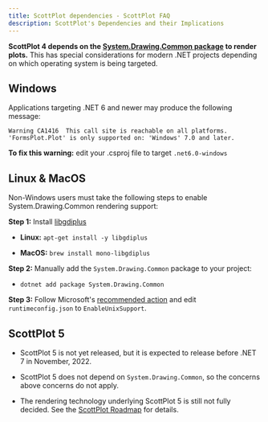 ```yaml
---
title: ScottPlot dependencies - ScottPlot FAQ
description: ScottPlot's Dependencies and their Implications
---
```


**ScottPlot 4 depends on the [System.Drawing.Common package](https://www.nuget.org/packages/System.Drawing.Common/) to render plots.** This has special considerations for modern .NET projects depending on which operating system is being targeted.

## Windows

Applications targeting .NET 6 and newer may produce the following message:

```
Warning	CA1416	This call site is reachable on all platforms. 
'FormsPlot.Plot' is only supported on: 'Windows' 7.0 and later.	
```

**To fix this warning:** edit your .csproj file to target `.net6.0-windows`

## Linux & MacOS

Non-Windows users must take the following steps to enable System.Drawing.Common rendering support:

**Step 1:** Install [libgdiplus](https://www.mono-project.com/docs/gui/libgdiplus/)

* **Linux:** `apt-get install -y libgdiplus`

* **MacOS:** `brew install mono-libgdiplus`

**Step 2:** Manually add the `System.Drawing.Common` package to your project:

* `dotnet add package System.Drawing.Common`

**Step 3:** Follow Microsoft's [recommended action](https://docs.microsoft.com/en-us/dotnet/core/compatibility/core-libraries/6.0/system-drawing-common-windows-only#recommended-action) and edit `runtimeconfig.json` to `EnableUnixSupport`.

## ScottPlot 5

* ScottPlot 5 is not yet released, but it is expected to release before .NET 7 in November, 2022.

* ScottPlot 5 does not depend on `System.Drawing.Common`, so the concerns above concerns do not apply.

* The rendering technology underlying ScottPlot 5 is still not fully decided. See the [ScottPlot Roadmap](https://github.com/ScottPlot/ScottPlot/blob/main/dev/roadmap.md) for details.